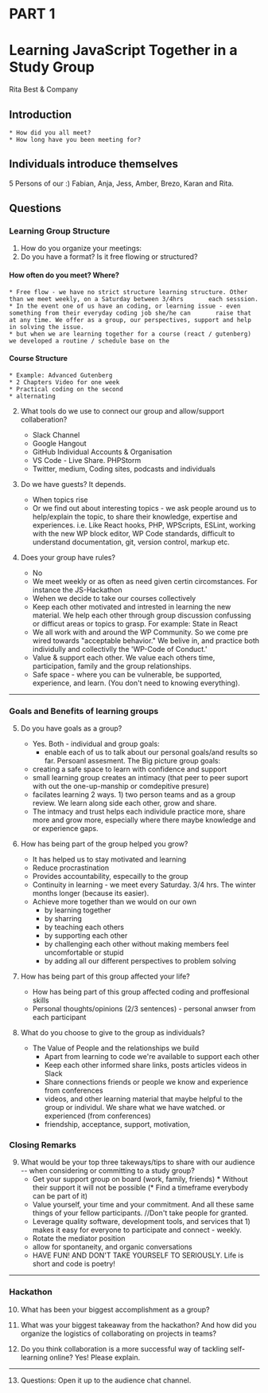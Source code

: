# PART 1

# Learning JavaScript Together in a Study Group
Rita Best & Company

## Introduction 
	* How did you all meet?
	* How long have you been meeting for?


## Individuals introduce themselves 
5 Persons of our  :) Fabian, Anja, Jess, Amber, Brezo, Karan and Rita.


## Questions

### Learning Group Structure

1. How do you organize your meetings: 
2. Do you have a format? Is it free flowing or structured?
#### How often do you meet? Where?
	* Free flow - we have no strict structure learning structure. Other than we meet weekly, on a Saturday between 3/4hrs 		each sesssion.
	* In the event one of us have an coding, or learning issue - even something from their everyday coding job she/he can 		raise that at any time. We offer as a group, our perspectives, support and help in solving the issue.
	* but when we are learning together for a course (react / gutenberg) we developed a routine / schedule base on the 
#### Course Structure
	* Example: Advanced Gutenberg 
	* 2 Chapters Video for one week
	* Practical coding on the second 
	* alternating

2. What tools do we use to connect our group and allow/support collaberation?
	* Slack Channel
	* Google Hangout
	* GitHub Individual Accounts & Organisation
	* VS Code - Live Share. PHPStorm
	* Twitter, medium, Coding sites, podcasts and individuals

3. Do we have guests? It depends.
	* When topics rise
	* Or we find out about interesting topics - we ask people around us to help/explain the topic, to share their knowledge, expertise and experiences. i.e. Like React hooks, PHP, WPScripts, ESLint, working with the new WP block editor,
WP Code standards, difficult to understand documentation, git, version control, markup etc.

4. Does your group have rules?
	* No 
	* We meet weekly or as often as need given certin circomstances. For instance the JS-Hackathon
	* Wehen we decide to take our courses collectively
	* Keep each other motivated and intrested in learning the new material. We help each other through group discussion 	      confussing or difficut areas or topics to grasp. For example: State in React
	* We all work with and around the WP Community. So we come pre wired towards "acceptable behavior." We belive in,               and practice both individully and collectivlly the 'WP-Code of Conduct.'
	* Value & support each other. We value each others time, participation, family and the group relationships. 
	* Safe space - where you can be vulnerable, be supported, experience, and learn. (You don't need to knowing                     everything).
---

### Goals and Benefits of learning groups

5. Do you have goals as a group?
	* Yes. Both - individual and group goals:
		- enable each of us to talk about our personal goals/and results so far. Persoanl assesment.
   The Big picture group goals: 
	* creating a safe space to learn with confidence and support 
	* small learning group creates an intimacy (that peer to peer suport with out the one-up-manship 
          or comdepitive presure) 
	* facilates learning 2 ways. 1) two person teams and as a group review. We learn along side each 
	  other, grow and share.
	* The intmacy and trust helps each individule practice more, share more and grow more, especially 
	  where there maybe knowledge and or experience gaps.

6. How has being part of the group helped you grow?
	* It has helped us to stay motivated and learning
	* Reduce procrastination
	* Provides accountability, especailly to the group
	* Continuity in learning - we meet every Saturday. 3/4 hrs. The winter months longer (because its easier).
	* Achieve more together than we would on our own
		* by learning together
		* by sharring
		* by teaching each others
		* by supporting each other
		* by challenging each other without making members feel uncomfortable or stupid
		* by adding all our different perspectives to problem solving

7. How has being part of this group affected your life? 
	* How has being part of this group affected coding and proffesional skills 
	* Personal thoughts/opinions (2/3 sentences) - personal anwser from each participant

8. What do you choose to give to the group as individuals?
	* The Value of People and the relationships we build
    	* Apart from learning to code we're available to support each other
    	* Keep each other informed share links, posts articles videos in Slack
    	* Share connections friends or people we know and experience from conferences
    	* videos, and other learning material that maybe helpful to the group or individul. We share what we have watched. or 		experienced (from conferences)
    	* friendship, acceptance, support, motivation, 

### Closing Remarks

9. What would be your top three takeways/tips to share with our audience -- when considering or committing to a study group?
	* Get your support group on board (work, family, friends)
	      * Without their support it will not be possible
	(* Find a timeframe everybody can be part of it)
	* Value yourself, your time and your commitment. And all these same things of your fellow participants.
	  //Don't take people for granted.
	* Leverage quality software, development tools, and services that 1) makes it easy for everyone to participate
	  and connect - weekly.
	* Rotate the mediator position
	* allow for spontaneity, and organic conversations
	* HAVE FUN! AND DON'T TAKE YOURSELF TO SERIOUSLY. Life is short and code is poetry! 
---

### Hackathon

10. What has been your biggest accomplishment as a group?

11. What was your biggest takeaway from the hackathon? And how did you organize the logistics of 
    collaborating on projects in teams?

12. Do you think collaboration is a more successful way of tackling self-learning online? Yes! Please explain.

---
13. Questions: Open it up to the audience chat channel.

